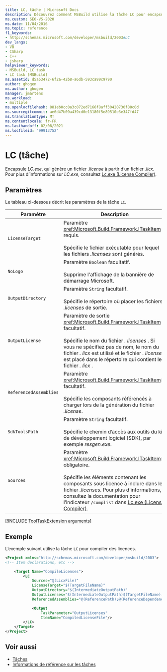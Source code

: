 ```yaml
---
title: LC, tâche | Microsoft Docs
description: Découvrez comment MSBuild utilise la tâche LC pour encapsuler LC.exe, qui génère un fichier. License à partir d’un fichier. licx.
ms.custom: SEO-VS-2020
ms.date: 11/04/2016
ms.topic: reference
f1_keywords:
- http://schemas.microsoft.com/developer/msbuild/2003#LC
dev_langs:
- VB
- CSharp
- C++
- jsharp
helpviewer_keywords:
- MSBuild, LC task
- LC task [MSBuild]
ms.assetid: d5a53472-6f2a-42b8-a6db-593ca99c9790
author: ghogen
ms.author: ghogen
manager: jmartens
ms.workload:
- multiple
ms.openlocfilehash: 881eb0cc8a3c872ed7166f8aff30420730f88c0d
ms.sourcegitcommit: ae6d47b09a439cd0e13180f5e89510e3e347fd47
ms.translationtype: MT
ms.contentlocale: fr-FR
ms.lasthandoff: 02/08/2021
ms.locfileid: "99913752"
---
```

# <a name="lc-task"></a>LC (tâche)

Encapsule *LC.exe*, qui génère un fichier *.license* à partir d’un fichier *.licx*. Pour plus d’informations sur *LC.exe*, consultez [Lc.exe (License Compiler)](/dotnet/framework/tools/lc-exe-license-compiler).

## <a name="parameters"></a>Paramètres

Le tableau ci-dessous décrit les paramètres de la tâche `LC`.

|Paramètre|Description|
|---------------|-----------------|
|`LicenseTarget`|Paramètre <xref:Microsoft.Build.Framework.ITaskItem> requis.<br /><br /> Spécifie le fichier exécutable pour lequel les fichiers *.licenses* sont générés.|
|`NoLogo`|Paramètre `Boolean` facultatif.<br /><br /> Supprime l'affichage de la bannière de démarrage Microsoft.|
|`OutputDirectory`|Paramètre `String` facultatif.<br /><br /> Spécifie le répertoire où placer les fichiers *.licenses* de sortie.|
|`OutputLicense`|Paramètre de sortie <xref:Microsoft.Build.Framework.ITaskItem> facultatif.<br /><br /> Spécifie le nom du fichier *. licenses* . Si vous ne spécifiez pas de nom, le nom du fichier *. licx* est utilisé et le fichier *. licenses* est placé dans le répertoire qui contient le fichier *. licx* .|
|`ReferencedAssemblies`|Paramètre <xref:Microsoft.Build.Framework.ITaskItem>`[]` facultatif.<br /><br /> Spécifie les composants référencés à charger lors de la génération du fichier *.license*.|
|`SdkToolsPath`|Paramètre `String` facultatif.<br /><br /> Spécifie le chemin d’accès aux outils du kit de développement logiciel (SDK), par exemple *resgen.exe*.|
|`Sources`|Paramètre <xref:Microsoft.Build.Framework.ITaskItem>`[]` obligatoire.<br /><br /> Spécifie les éléments contenant les composants sous licence à inclure dans le fichier *.licenses*. Pour plus d’informations, consultez la documentation pour l’indicateur `/complist` dans [Lc.exe (License Compiler)](/dotnet/framework/tools/lc-exe-license-compiler).|

[!INCLUDE [ToolTaskExtension arguments](includes/tooltaskextension-base-params.md)]

## <a name="example"></a>Exemple

L’exemple suivant utilise la tâche `LC` pour compiler des licences.

```xml
<Project xmlns="http://schemas.microsoft.com/developer/msbuild/2003">
<!-- Item declarations, etc -->

    <Target Name="CompileLicenses">
        <LC
            Sources="@(LicxFile)"
            LicenseTarget="$(TargetFileName)"
            OutputDirectory="$(IntermediateOutputPath)"
            OutputLicenses="$(IntermediateOutputPath)$(TargetFileName).licenses"
            ReferencedAssemblies="@(ReferencePath);@(ReferenceDependencyPaths)">

            <Output
                TaskParameter="OutputLicenses"
                ItemName="CompiledLicenseFile"/>
        </LC>
    </Target>
</Project>
```

## <a name="see-also"></a>Voir aussi

- [Tâches](../msbuild/msbuild-tasks.md)
- [Informations de référence sur les tâches](../msbuild/msbuild-task-reference.md)
